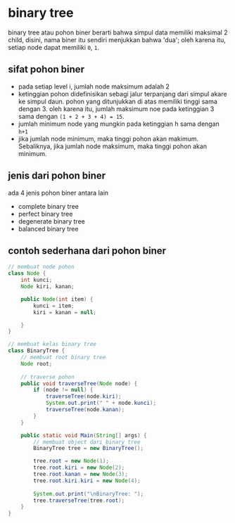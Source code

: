# binary tree

binary tree atau pohon biner berarti bahwa simpul data memiliki maksimal 2 child, disini, nama biner itu sendiri menjukkan bahwa 'dua'; oleh karena itu, setiap node dapat memiliki ``0``, ``1``.

## sifat pohon biner

- pada setiap level i, jumlah node maksimum adalah 2
- ketinggian pohon didefinisikan sebagi jalur terpanjang dari simpul akare ke simpul daun. pohon yang ditunjukkan di atas memiliki tinggi sama dengan 3. oleh karena itu, jumlah maksimum noe pada ketinggian 3 sama dengan ``(1 + 2 + 3 + 4) = 15``.
- jumlah minimum node yang mungkin pada ketinggian h sama dengan ``h+1``
- jika jumlah node minimum, maka tinggi pohon akan makimum. Sebaliknya, jika jumlah node maksimum, maka tinggi pohon akan minimum.

## jenis dari pohon biner

ada 4 jenis pohon biner antara lain
- complete binary tree
- perfect binary tree
- degenerate binary tree
- balanced binary tree

## contoh sederhana dari pohon biner

```java
// membuat node pohon
class Node {
    int kunci;
    Node kiri, kanan;

    public Node(int item) {
        kunci = item;
        kiri = kanan = null;

    }
}

// membuat kelas binary tree
class BinaryTree {
    // membuat root binary tree
    Node root;
    
    // traverse pohon
    public void traverseTree(Node node) {
        if (node != null) {
            traverseTree(node.kiri);
            System.out.print(" " + node.kunci);
            traverseTree(node.kanan);
        }
    }

    public static void Main(String[] args) {
        // membuat object dari binary tree
        BinaryTree tree = new BinaryTree();

        tree.root = new Node(1);
        tree.root.kiri = new Node(2);
        tree.root.kanan = new Node(3);
        tree.root.kiri.kiri = new Node(4);
        
        System.out.print("\nBinaryTree: ");
        tree.traverseTree(tree.root);
    }
}
```
